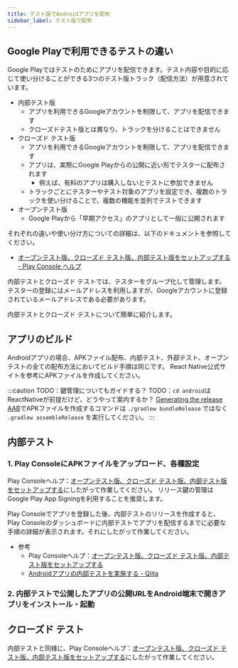 ```yaml
---
title: テスト版でAndroidアプリを配布
sidebar_label: テスト版で配布
---
```



## Google Playで利用できるテストの違い

Google Playではテストのためにアプリを配信できます。テスト内容や目的に応じて使い分けることができる3つのテスト版トラック（配信方法）が用意されています。


 - 内部テスト版
    - アプリを利用できるGoogleアカウントを制限して、アプリを配信できます
    - クローズドテスト版とは異なり、トラックを分けることはできません
 - クローズド テスト版
    - アプリを利用できるGoogleアカウントを制限して、アプリを配信できます
    - アプリは、実際にGoogle Playからの公開に近い形でテスターに配布されます
      - 例えば、有料のアプリは購入しないとテストに参加できません
    - トラックごとにテスターやテスト対象のアプリを設定でき、複数のトラックを使い分けることで、複数の機能を並列でテストできます
 - オープンテスト版
    - Google Playから「早期アクセス」のアプリとして一般に公開されます

それぞれの違いや使い分け方についての詳細は、以下のドキュメントを参照してください。

 - [オープンテスト版、クローズド テスト版、内部テスト版をセットアップする - Play Console ヘルプ](https://support.google.com/googleplay/android-developer/answer/9845334?hl=ja&visit_id=637534600531183904-3822568075&rd=1)

内部テストとクローズド テストでは、テスターをグループ化して管理します。テスターの登録にはメールアドレスを利用しますが、Googleアカウントに登録されているメールアドレスである必要があります。

内部テストとクローズド テストについて簡単に紹介します。

##  アプリのビルド

Androidアプリの場合、APKファイル配布、内部テスト、外部テスト、オープンテストの全ての配布方法においてビルド手順は同じです。
React Native公式サイトを参考にAPKファイルを作成してください。

:::caution
TODO：鍵管理についてもガイドする？
TODO：`cd android`はReactNativeが前提だけど、どうやって案内するか？
[Generating the release AAB](https://reactnative.dev/docs/signed-apk-android#generating-the-release-aab)でAPKファイルを作成するコマンドは `./gradlew bundleRelease` ではなく `.gradlew assembleRelease` を実行してください。 
:::

## 内部テスト

### 1. Play ConsoleにAPKファイルをアップロード、各種設定

Play Consoleヘルプ：[オープンテスト版、クローズド テスト版、内部テスト版をセットアップする](https://support.google.com/googleplay/android-developer/answer/3131213?hl=ja)にしたがって作業してください。
リリース鍵の管理はGoogle Play App Signingを利用することを推奨します。

Play Consoleでアプリを登録した後、内部テストのリリースを作成すると、Play Consoleのダッシュボードに内部テストでアプリを配信するまでに必要な手順の詳細が表示されます。それにしたがって作業してください。

- 参考
  - Play Consoleヘルプ：[オープンテスト版、クローズド テスト版、内部テスト版をセットアップする](https://support.google.com/googleplay/android-developer/answer/3131213?hl=ja)
  - [Androidアプリの内部テストを実施する - Qiita](https://qiita.com/taketakekaho/items/0d2fe1f4204015414863)

### 2. 内部テストで公開したアプリの公開URLをAndroid端末で開きアプリをインストール・起動


## クローズド テスト

内部テストと同様に、Play Consoleヘルプ：[オープンテスト版、クローズド テスト版、内部テスト版をセットアップする](https://support.google.com/googleplay/android-developer/answer/3131213?hl=ja)にしたがって作業してください。
